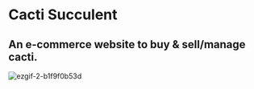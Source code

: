 # Cacti Succulent
## An e-commerce website to buy & sell/manage cacti.

![ezgif-2-b1f9f0b53d](https://github.com/saads2018/cacti.github.io/assets/71264405/28499831-3d45-4bba-8d13-da4e785dd168)
